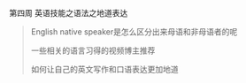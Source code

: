 第四周 英语技能之语法之地道表达

> English native speaker是怎么区分出来母语和非母语者的呢
>
> 一些相关的语言习得的视频博主推荐
>
> 如何让自己的英文写作和口语表达更加地道


